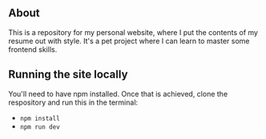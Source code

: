 ## About

This is a repository for my personal website, where I put the contents of my resume out with style. It's a pet project where I can learn to master some frontend skills.

## Running the site locally

You'll need to have npm installed. Once that is achieved, clone the respository and run this in the terminal:
- `npm install`
- `npm run dev`